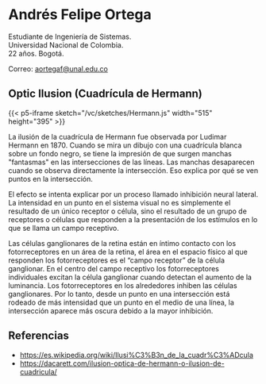 # Andrés Felipe Ortega 

Estudiante de Ingeniería de Sistemas.<br>
Universidad Nacional de Colombia. <br>
22 años. Bogotá.

Correo: aortegaf@unal.edu.co

## Optic Ilusion (Cuadrícula de Hermann)
{{< p5-iframe sketch="/vc/sketches/Hermann.js" width="515" height="395" >}}

La ilusión de la cuadrícula de Hermann fue observada por Ludimar Hermann en 1870. Cuando se mira un dibujo con una cuadrícula blanca sobre un fondo negro, se tiene la impresión de que surgen manchas "fantasmas" en las intersecciones de las líneas. Las manchas desaparecen cuando se observa directamente la intersección. Eso explica por qué se ven puntos en la intersección. 

El efecto se intenta explicar por un proceso llamado inhibición neural lateral. La intensidad en un punto en el sistema visual no es simplemente el resultado de un único receptor o célula, sino el resultado de un grupo de receptores o células que responden a la presentación de los estímulos en lo que se llama un campo receptivo.

Las células ganglionares de la retina están en íntimo contacto con los fotorreceptores en un área de la retina, el área en el espacio físico al que responden los fotorreceptores es el “campo receptor” de la célula ganglionar. En el centro del campo receptivo los fotorreceptores individuales excitan la célula ganglionar cuando detectan el aumento de la luminancia. Los fotorreceptores en los alrededores inhiben las células ganglionares. Por lo tanto, desde un punto en una intersección está rodeado de más intensidad que un punto en el medio de una línea, la intersección aparece más oscura debido a la mayor inhibición.

## Referencias

* https://es.wikipedia.org/wiki/Ilusi%C3%B3n_de_la_cuadr%C3%ADcula
* https://dacarett.com/ilusion-optica-de-hermann-o-ilusion-de-cuadricula/
